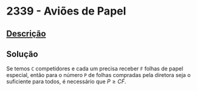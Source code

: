 # 2339 - Aviões de Papel

## [Descrição](https://www.beecrowd.com.br/judge/pt/problems/view/2339)

## Solução

Se temos `C` competidores e cada um precisa receber `F` folhas de papel especial, então para o número `P` de folhas compradas pela diretora seja o suficiente para todos, é necessário que $P \geq C \dot F$.